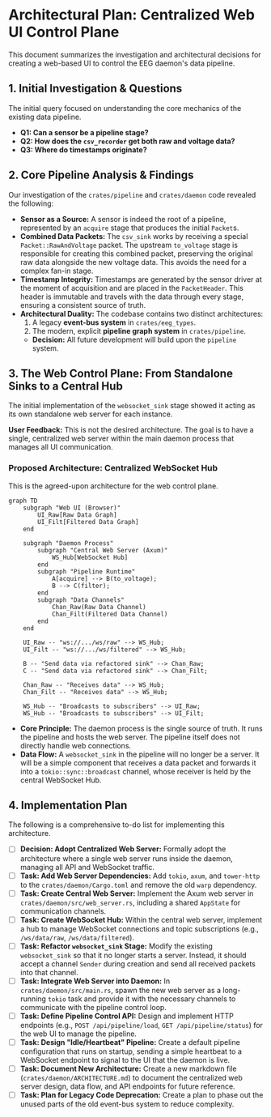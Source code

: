 # Architectural Plan: Centralized Web UI Control Plane

This document summarizes the investigation and architectural decisions for creating a web-based UI to control the EEG daemon's data pipeline.

## 1. Initial Investigation & Questions

The initial query focused on understanding the core mechanics of the existing data pipeline.

-   **Q1: Can a sensor be a pipeline stage?**
-   **Q2: How does the `csv_recorder` get both raw and voltage data?**
-   **Q3: Where do timestamps originate?**

## 2. Core Pipeline Analysis & Findings

Our investigation of the `crates/pipeline` and `crates/daemon` code revealed the following:

-   **Sensor as a Source:** A sensor is indeed the root of a pipeline, represented by an `acquire` stage that produces the initial `Packet`s.
-   **Combined Data Packets:** The `csv_sink` works by receiving a special `Packet::RawAndVoltage` packet. The upstream `to_voltage` stage is responsible for creating this combined packet, preserving the original raw data alongside the new voltage data. This avoids the need for a complex fan-in stage.
-   **Timestamp Integrity:** Timestamps are generated by the sensor driver at the moment of acquisition and are placed in the `PacketHeader`. This header is immutable and travels with the data through every stage, ensuring a consistent source of truth.
-   **Architectural Duality:** The codebase contains two distinct architectures:
    1.  A legacy **event-bus system** in `crates/eeg_types`.
    2.  The modern, explicit **pipeline graph system** in `crates/pipeline`.
    -   **Decision:** All future development will build upon the `pipeline` system.

## 3. The Web Control Plane: From Standalone Sinks to a Central Hub

The initial implementation of the `websocket_sink` stage showed it acting as its own standalone web server for each instance.

**User Feedback:** This is not the desired architecture. The goal is to have a single, centralized web server within the main daemon process that manages all UI communication.

### Proposed Architecture: Centralized WebSocket Hub

This is the agreed-upon architecture for the web control plane.

```mermaid
graph TD
    subgraph "Web UI (Browser)"
        UI_Raw[Raw Data Graph]
        UI_Filt[Filtered Data Graph]
    end

    subgraph "Daemon Process"
        subgraph "Central Web Server (Axum)"
            WS_Hub[WebSocket Hub]
        end
        subgraph "Pipeline Runtime"
            A[acquire] --> B(to_voltage);
            B --> C(filter);
        end
        subgraph "Data Channels"
            Chan_Raw(Raw Data Channel)
            Chan_Filt(Filtered Data Channel)
        end
    end

    UI_Raw -- "ws://.../ws/raw" --> WS_Hub;
    UI_Filt -- "ws://.../ws/filtered" --> WS_Hub;

    B -- "Send data via refactored sink" --> Chan_Raw;
    C -- "Send data via refactored sink" --> Chan_Filt;

    Chan_Raw -- "Receives data" --> WS_Hub;
    Chan_Filt -- "Receives data" --> WS_Hub;

    WS_Hub -- "Broadcasts to subscribers" --> UI_Raw;
    WS_Hub -- "Broadcasts to subscribers" --> UI_Filt;
```

-   **Core Principle:** The daemon process is the single source of truth. It runs the pipeline and hosts the web server. The pipeline itself does not directly handle web connections.
-   **Data Flow:** A `websocket_sink` in the pipeline will no longer be a server. It will be a simple component that receives a data packet and forwards it into a `tokio::sync::broadcast` channel, whose receiver is held by the central WebSocket Hub.

## 4. Implementation Plan

The following is a comprehensive to-do list for implementing this architecture.

-   [ ] **Decision: Adopt Centralized Web Server:** Formally adopt the architecture where a single web server runs inside the daemon, managing all API and WebSocket traffic.
-   [ ] **Task: Add Web Server Dependencies:** Add `tokio`, `axum`, and `tower-http` to the `crates/daemon/Cargo.toml` and remove the old `warp` dependency.
-   [ ] **Task: Create Central Web Server:** Implement the Axum web server in `crates/daemon/src/web_server.rs`, including a shared `AppState` for communication channels.
-   [ ] **Task: Create WebSocket Hub:** Within the central web server, implement a hub to manage WebSocket connections and topic subscriptions (e.g., `/ws/data/raw`, `/ws/data/filtered`).
-   [ ] **Task: Refactor `websocket_sink` Stage:** Modify the existing `websocket_sink` so that it no longer starts a server. Instead, it should accept a channel `Sender` during creation and send all received packets into that channel.
-   [ ] **Task: Integrate Web Server into Daemon:** In `crates/daemon/src/main.rs`, spawn the new web server as a long-running `tokio` task and provide it with the necessary channels to communicate with the pipeline control loop.
-   [ ] **Task: Define Pipeline Control API:** Design and implement HTTP endpoints (e.g., `POST /api/pipeline/load`, `GET /api/pipeline/status`) for the web UI to manage the pipeline.
-   [ ] **Task: Design "Idle/Heartbeat" Pipeline:** Create a default pipeline configuration that runs on startup, sending a simple heartbeat to a WebSocket endpoint to signal to the UI that the daemon is live.
-   [ ] **Task: Document New Architecture:** Create a new markdown file (`crates/daemon/ARCHITECTURE.md`) to document the centralized web server design, data flow, and API endpoints for future reference.
-   [ ] **Task: Plan for Legacy Code Deprecation:** Create a plan to phase out the unused parts of the old event-bus system to reduce complexity.
